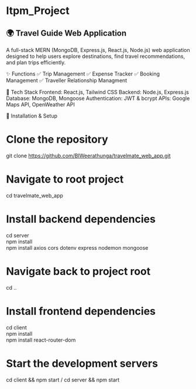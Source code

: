 # Itpm_Project
## 🌍 Travel Guide Web Application

A full-stack MERN (MongoDB, Express.js, React.js, Node.js) web application designed to help users explore destinations, find travel recommendations, and plan trips efficiently.

✨ Functions
✅ Trip Management
✅ Expense Tracker
✅ Booking Management
✅ Traveller Relationship Managment

🔧 Tech Stack
Frontend: React.js, Tailwind CSS
Backend: Node.js, Express.js
Database: MongoDB, Mongoose
Authentication: JWT & bcrypt
APIs: Google Maps API, OpenWeather API

🚀 Installation & Setup
# Clone the repository
git clone https://github.com/BIWeerathunga/travelmate_web_app.git

# Navigate to root project
cd travelmate_web_app  

# Install backend dependencies
cd server  
npm install  
npm install axios cors dotenv express nodemon mongoose 

# Navigate back to project root
cd ..  

# Install frontend dependencies
cd client  
npm install  
npm install react-router-dom  

# Start the development servers
cd client && npm start / 
cd server && npm start  


